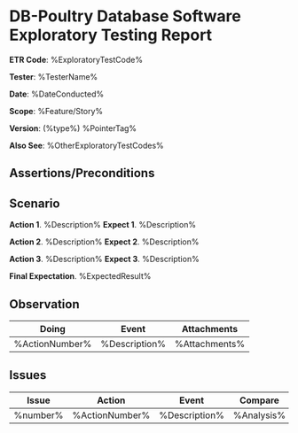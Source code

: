 <!--
 - Exploratory Testing Document format
 - By:  Zhean Ganituen (zrygan)
 - On:  2025
 - For: DB-Poultry Database Software

 THE FILENAME of this document must be the ETR Code (described below; in 
 section Exploratory Test Specifications).
 -->
# DB-Poultry Database Software Exploratory Testing Report

<!--
 Exploratory Test Specifications

 Fill in the information below with CORRECT information. Specific instructions
 are enumerated below.
 
 - ETR Code
 The shorthand code for the exploratory test. Suggested ETR Code format:
    <ShortPurpose>_<ShortVersion>_<Date as MMDDYYYY>
 
 Example:
    Version: (SHA) 26760d8c95a99d5e9bb4808b567b9139e3443cc2
    Scope: I want to create a new Member
    
    Possible ETR Code: NewMember_26760d8_10012004

 - Tester 
 Tester's name
 
 - Date
 The date the exploratory test was conducted. For date ranges use a single 
 dash (e.g.,October 1-12, 2025) 
 
 - Purpose 
 Specific software feature or user story the exploratory test targets: 
    example feature: "Create Function for Member Table"
    example user story: "I want to create a new Member"

 - Version
 The specific version of the software under test. Specify as:
    - internal version number: (int) 3.2
    - Git Commit SHA:          (sha) 872b363d2ecb6ae911cfc27c5ed3fa871250d8bd
    - Git Tag:                 (tag) v5.0.42

 - Also See
 If there are other exploratory tests that are SIMILAR or RELATED to this 
 exploratory test add them here. Use the ETR Code of those exploratory tests; 
 separating ETR Codes with a semicolon (;) if multiple are needed.

 Example: 
 NewMember_26760d8_10012004; NewMember_872b363_10262004
 -->
**ETR Code**:   %ExploratoryTestCode%

**Tester**:     %TesterName%

**Date**:       %DateConducted%

**Scope**:      %Feature/Story%

**Version**:    (%type%) %PointerTag%

**Also See**:   %OtherExploratoryTestCodes%

## Assertions/Preconditions
<!-- 
 List any conditions that must be true before the exploratory test begins. 
 If there are none, write `NONE`.
 
 Examples
    Technical Requirements: 
        Java version, 
        PostgreSQL version, etc.

    Software Requirements: 
        Test database loaded, 
        User is logged in, 
        Tables are populated, etc.
 -->

## Scenario
<!-- 
 A NON-TECHNICAL and FREE-FORM description of the test steps. There should only
 be ONE scenario for an exploratory test report.

 Each step is formatted as:
    **Action #**. <description>
    **Expect 1**. <description>

 "Action" specifies the action to be performed by the tester.
 "Expect" specifies what the tester expects to happen after the action.

 Example Scenario:
    Action 1. I want to add a new member
    Action 2. I click the button that shows "Add Member"
    Action 3. I populate the information of the new Member.
    ...

 "Final Expectation" specifies the expected result of the scenario when all
 actions succeed.
 -->

**Action 1**. %Description%
**Expect 1**. %Description%

**Action 2**. %Description%
**Expect 2**. %Description%

**Action 3**. %Description%
**Expect 3**. %Description%

**Final Expectation**. %ExpectedResult%

## Observation
<!-- 
 A NON-TECHNICAL and FREE-FORM description of your observations throughout
 the exploratory test. This can include one of the following:
    UI quirks           (something moves around)
    Performance quirks  (it gets slow when I do ...)

 This SHOULD NOT INCLUDE bugs or issues. See the Issues section below.

 Format:
 | Doing | Event | Attachments |
 | ----- | ----- | ----------- |
 | %ActionNumber% | %Description% | %Attachments% |

 - Doing: a NON-TECHNICAL and FREE-FORM description of the action being 
 performed when the observed event occured. Provide a short description. 
 Example: "hovering on Add Member button"

 - Event: a NON-TECHNICAL and FREE-FORM description of the observed event.
 Example: "the button grew bigger"

 - Attachments: images (links or actual), videos, etc.
 -->

| Doing | Event | Attachments |
| ----- | ----- | ----------- |
| %ActionNumber% | %Description% | %Attachments% |

## Issues
<!-- 
 A NON-TECHNICAL and FREE-FORM description of your issues and bugs that occered 
 throughout the exploratory test. 

 Format:
 | Issue | Action | Event | Compare |
 | ----- | ------ | ----- | ------- |
 | %number% | %ActionNumber% | %Description% | %Analysis% |

 - Issue: the Issue number from GitHub (you SHOULD publish the Issue in the 
 GitHub repository)
 
 - Action: action being performed when the observed event occured. Indicate
 the action number.

 - Event: a NON-TECHNICAL and FREE-FORM description of the observed event
 or result after performing the action.
 
 Example A1: New member was not added.
 Example B1: New member was added with the incorrect name.

 - Compare: a NON-TECHNICAL and FREE-FORM description and comparative analysis
 of the expectation and actual event.

 Example A2: Expected the new member to be added, actual result did not add this 
 new member.

 Example B2: Expected new member with name "John Doe" to be added, actual result
 added "JOHNDOE". There is no space and is in all capital letters.
 -->

| Issue | Action | Event | Compare |
| ----- | ------ | ----- | ------- |
| %number% | %ActionNumber% | %Description% | %Analysis% |
